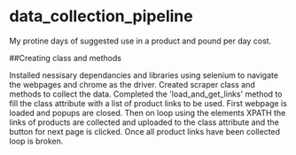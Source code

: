 # data_collection_pipeline

My protine days of suggested use in a product and pound per day cost. 

##Creating class and methods

Installed nessisary dependancies and libraries using selenium to navigate the webpages and chrome as the driver. Created scraper class and methods to collect the data. Completed the 'load_and_get_links' method to fill the class attribute with a list of product links to be used. First webpage is loaded and popups are closed. Then on loop using the elements XPATH the links of products are collected and uploaded to the class attribute and the button for next page is clicked. Once all product links have been collected loop is broken. 
